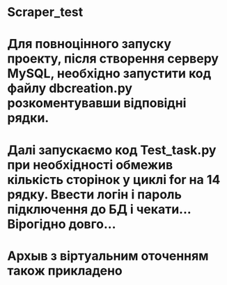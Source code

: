 # Scraper_test
# Для повноцінного запуску проекту, після створення серверу MySQL, необхідно запустити код файлу dbcreation.py розкоментувавши відповідні рядки.
# Далі запускаємо код Test_task.py при необхідності обмежив кількість сторінок у циклі for на 14 рядку. Ввести логін і пароль підключення до БД і чекати... Вірогідно довго...
# Архыв з віртуальним оточенням також прикладено
